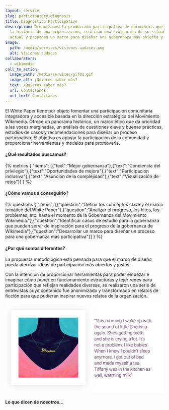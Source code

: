 ```yaml
---
layout: service
slug: participatory-diagnosis
title: Diagnóstico Participativo
description: Dinamizamos la producción participativa de documentos que examinan
  la historia de una organización, realizan una evaluación de su situación
  actual y proponen un marco para diseñar una gobernanza más abierta y justa.
image:
  path: /media/services/visiones-audaces.png
  alt: Visiones audaces
collaborators:
  - wikimedia
call_to_action:
  image_path: /media/services/gif01.gif
  image_alt: ¿Quieres saber más?
  text: ¿Quieres saber más?
  url: Contáctanos
  url_text: Contáctanos
---
```

El White Paper tiene por objeto fomentar una participación comunitaria integradora y accesible basada en la dirección estratégica del Movimiento Wikimedia. Ofrece un panorama histórico, un marco ético que da prioridad a las voces marginadas, un análisis de cuestiones clave y buenas prácticas, estudios de casos y recomendaciones para diseñar un proceso participativo. El objetivo es apoyar la participación de la comunidad y proporcionar herramientas y modelos para promoverla.

#### ¿Qué resultados buscamos?

{% metrics { "items": [{"text":"Mejor gobernanza"},{"text":"Conciencia del privilegio"},{"text":"Oportunidades de mejora"},{"text":"Participación inclusiva"},{"text":"Asunción de la complejidad"},{"text":"Visualización de retos"}] } %}

#### ¿Cómo vamos a conseguirlo?

{% questions { "items": [{"question":"Definir los conceptos clave y el marco temático del White Paper"},{"question":"Analizar el progreso, los hitos, los problemas, etc. hasta el momento de la Gobernanza del Movimiento Wikimedia."},{"question":"Identificar casos de estudio para la gobernanza que puedan servir de inspiración para el progreso de la gobernanza de Wikimedia"},{"question":"Desarrollar un marco para diseñar un proceso para una gobernanza más participativa"}] } %}

#### ¿Por qué somos diferentes?

La propuesta metodológica está pensada para que el marco de diseño pueda aterrizar ideas de participación más abiertas y justas. 

Con la intención de proporcionar herramientas para poder empezar e imaginar cómo poner en funcionamiento estructuras y tejer redes para participación que reflejan realidades diversas, se realizaron una serie de entrevistas cuyo contenido fue anonimizado y transformado en relatos de ficción para que pudieran inspirar nuevos relatos de la organización.

![Diagnóstico participativo](/media/photo_2024-07-31_15-48-56.jpg "Diagnóstico participativo")

#### Lo que dicen de nosotros...
